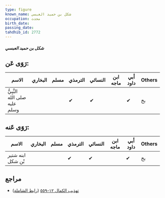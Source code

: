 ```yaml
---
type: figure
known_name: شكل بن حميد العبسي
occupation: محدث
birth_date:
passing_date:
tahdhib_id: 2772
---
```

##### شكل بن حميد العبسي

## رَوَى عَن:
| الاسم                         | البخاري | مسلم | الترمذي | النسائي | ابن ماجه | أبي داود | Others |
| ----------------------------- | ------- | ---- | ------- | ------- | -------- | -------- | ------ |
| النَّبِيُّ صلى الله عليه وسلم |         |      | ✔       | ✔       |          | ✔        | بخ     |
## رَوَى عَنه:
| الاسم             | البخاري | مسلم | الترمذي | النسائي | ابن ماجه | أبي داود | Others |
| ----------------- | ------- | ---- | ------- | ------- | -------- | -------- | ------ |
| ابنه شتير بْن شكل |         |      | ✔       | ✔       |          | ✔        | بخ     |
## مراجع
- [تهذيب الكمال ١٢-٥٥٩](obsidian://open?vault=Tahdhib-al-Kamal&file=Figures/٢٧٧٢-شكل%20بن%20حميد%20العبسي) ([رابط الشاملة](https://shamela.ws/book/3722/6332))
